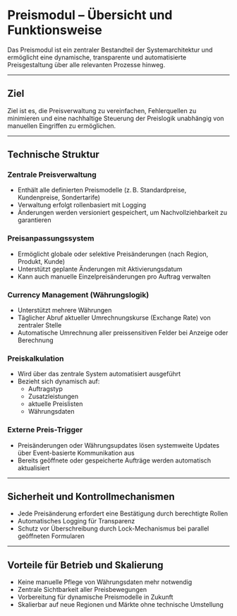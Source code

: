# Preismodul – Übersicht und Funktionsweise

Das Preismodul ist ein zentraler Bestandteil der Systemarchitektur und ermöglicht eine dynamische, transparente und automatisierte Preisgestaltung über alle relevanten Prozesse hinweg.

---

## Ziel

Ziel ist es, die Preisverwaltung zu vereinfachen, Fehlerquellen zu minimieren und eine nachhaltige Steuerung der Preislogik unabhängig von manuellen Eingriffen zu ermöglichen.

---

## Technische Struktur

### Zentrale Preisverwaltung
- Enthält alle definierten Preismodelle (z. B. Standardpreise, Kundenpreise, Sondertarife)
- Verwaltung erfolgt rollenbasiert mit Logging
- Änderungen werden versioniert gespeichert, um Nachvollziehbarkeit zu garantieren

### Preisanpassungssystem
- Ermöglicht globale oder selektive Preisänderungen (nach Region, Produkt, Kunde)
- Unterstützt geplante Änderungen mit Aktivierungsdatum
- Kann auch manuelle Einzelpreisänderungen pro Auftrag verwalten

### Currency Management (Währungslogik)
- Unterstützt mehrere Währungen
- Täglicher Abruf aktueller Umrechnungskurse (Exchange Rate) von zentraler Stelle
- Automatische Umrechnung aller preissensitiven Felder bei Anzeige oder Berechnung

### Preiskalkulation
- Wird über das zentrale System automatisiert ausgeführt
- Bezieht sich dynamisch auf:
  - Auftragstyp
  - Zusatzleistungen
  - aktuelle Preislisten
  - Währungsdaten

### Externe Preis-Trigger
- Preisänderungen oder Währungsupdates lösen systemweite Updates über Event-basierte Kommunikation aus
- Bereits geöffnete oder gespeicherte Aufträge werden automatisch aktualisiert

---

## Sicherheit und Kontrollmechanismen

- Jede Preisänderung erfordert eine Bestätigung durch berechtigte Rollen
- Automatisches Logging für Transparenz
- Schutz vor Überschreibung durch Lock-Mechanismus bei parallel geöffneten Formularen

---

## Vorteile für Betrieb und Skalierung

- Keine manuelle Pflege von Währungsdaten mehr notwendig
- Zentrale Sichtbarkeit aller Preisbewegungen
- Vorbereitung für dynamische Preismodelle in Zukunft
- Skalierbar auf neue Regionen und Märkte ohne technische Umstellung
